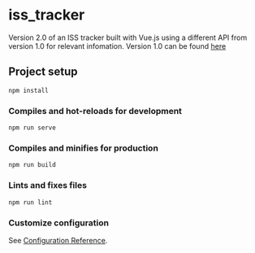 # iss_tracker

Version 2.0 of an ISS tracker built with Vue.js using a different API from version 1.0 for relevant infomation. Version 1.0 can be found [here](https://github.com/JenkenK/iss_tracker)

## Project setup
```
npm install
```

### Compiles and hot-reloads for development
```
npm run serve
```

### Compiles and minifies for production
```
npm run build
```

### Lints and fixes files
```
npm run lint
```

### Customize configuration
See [Configuration Reference](https://cli.vuejs.org/config/).
